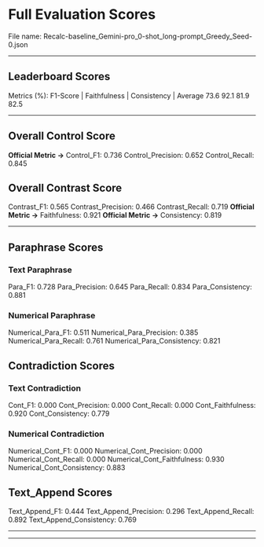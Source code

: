 # Full Evaluation Scores

File name: Recalc-baseline_Gemini-pro_0-shot_long-prompt_Greedy_Seed-0.json


---

## Leaderboard Scores

Metrics (%): F1-Score | Faithfulness | Consistency | Average
                73.6        92.1          81.9        82.5

---

## Overall Control Score

**Official Metric ->** Control_F1: 0.736
Control_Precision: 0.652
Control_Recall: 0.845

## Overall Contrast Score

Contrast_F1: 0.565
Contrast_Precision: 0.466
Contrast_Recall: 0.719
**Official Metric ->** Faithfulness: 0.921
**Official Metric ->** Consistency: 0.819

---


## Paraphrase Scores


### Text Paraphrase

Para_F1: 0.728
Para_Precision: 0.645
Para_Recall: 0.834
Para_Consistency: 0.881


### Numerical Paraphrase

Numerical_Para_F1: 0.511
Numerical_Para_Precision: 0.385
Numerical_Para_Recall: 0.761
Numerical_Para_Consistency: 0.821


## Contradiction Scores


### Text Contradiction

Cont_F1: 0.000
Cont_Precision: 0.000
Cont_Recall: 0.000
Cont_Faithfulness: 0.920
Cont_Consistency: 0.779


### Numerical Contradiction

Numerical_Cont_F1: 0.000
Numerical_Cont_Precision: 0.000
Numerical_Cont_Recall: 0.000
Numerical_Cont_Faithfulness: 0.930
Numerical_Cont_Consistency: 0.883


## Text_Append Scores

Text_Append_F1: 0.444
Text_Append_Precision: 0.296
Text_Append_Recall: 0.892
Text_Append_Consistency: 0.769

---


---

